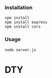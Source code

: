 ### Installation

```
npm install
npm install express
npm install cors
```

### Usage

```
node server.js
```
# DTY
